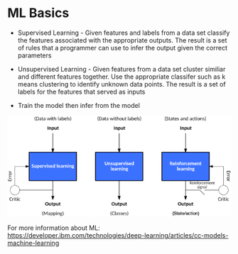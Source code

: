 # ML Basics

- Supervised Learning - Given features and labels from a data set classify the features associated with the appropriate outputs. The result is a set of rules that a programmer can use to infer the output given the correct parameters

- Unsupervised Learning - Given features from a data set cluster similiar and different features together. Use the appropriate classifer such as k means clustering to identify unknown data points. The result is a set of labels for the features that served as inputs

- Train the model then infer from the model


![image](https://github.com/ViraRa/Learn-Machine-Learning/blob/master/ML%20Model.png)

For more information about ML: https://developer.ibm.com/technologies/deep-learning/articles/cc-models-machine-learning
